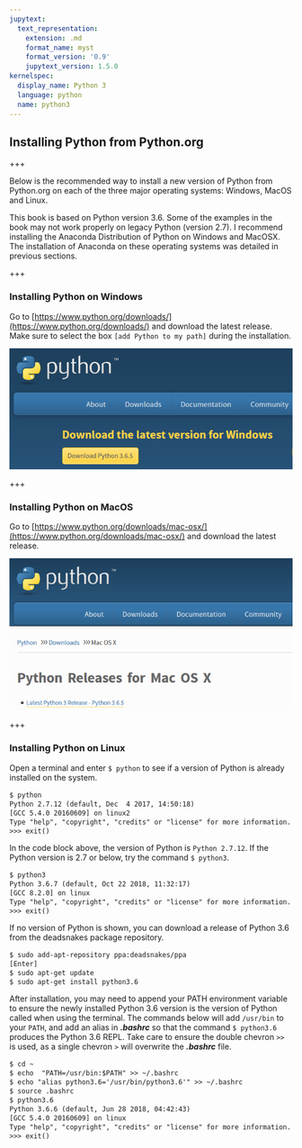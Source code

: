 ```yaml
---
jupytext:
  text_representation:
    extension: .md
    format_name: myst
    format_version: '0.9'
    jupytext_version: 1.5.0
kernelspec:
  display_name: Python 3
  language: python
  name: python3
---
```


## Installing Python from Python.org

+++

Below is the recommended way to install a new version of Python from Python.org on each of the three major operating systems: Windows, MacOS and Linux.

This book is based on Python version 3.6.  Some of the examples in the book may not work properly on legacy Python (version 2.7).  I recommend installing the Anaconda Distribution of Python on Windows and MacOSX. The installation of Anaconda on these operating systems was detailed in previous sections.

+++

### Installing Python on Windows

Go to [https://www.python.org/downloads/](https://www.python.org/downloads/) and download the latest release. Make sure to select the box ```[add Python to my path]``` during the installation. 

![Python.org downloads page showing download for Windows button](images/python_dot_org_windows_download.PNG)

+++

### Installing Python on MacOS

Go to [https://www.python.org/downloads/mac-osx/](https://www.python.org/downloads/mac-osx/) and download the latest release. 

![Python.org downloads page showing download for MacOS link button](images/python_dot_org_macos_download.PNG)

+++

### Installing Python on Linux

Open a terminal and enter ```$ python``` to see if a version of Python is already installed on the system.

```text
$ python
Python 2.7.12 (default, Dec  4 2017, 14:50:18)
[GCC 5.4.0 20160609] on linux2
Type "help", "copyright", "credits" or "license" for more information.
>>> exit()
```

In the code block above, the version of Python is ```Python 2.7.12```. If the Python version is 2.7 or below, try the command ```$ python3```.

```text
$ python3
Python 3.6.7 (default, Oct 22 2018, 11:32:17) 
[GCC 8.2.0] on linux
Type "help", "copyright", "credits" or "license" for more information.
>>> exit()
```

If no version of Python is shown, you can download a release of Python 3.6 from the deadsnakes package repository.

```text
$ sudo add-apt-repository ppa:deadsnakes/ppa
[Enter]
$ sudo apt-get update
$ sudo apt-get install python3.6
```

After installation, you may need to append your PATH environment variable to ensure the newly installed Python 3.6 version is the version of Python called when using the terminal. The commands below will add ```/usr/bin``` to your ```PATH```, and add an alias in **_.bashrc_** so that the command ```$ python3.6``` produces the Python 3.6 REPL. Take care to ensure the double chevron ```>>``` is used, as a single chevron ```>``` will overwrite the **_.bashrc_** file.

```text
$ cd ~
$ echo  "PATH=/usr/bin:$PATH" >> ~/.bashrc 
$ echo "alias python3.6='/usr/bin/python3.6'" >> ~/.bashrc
$ source .bashrc
$ python3.6
Python 3.6.6 (default, Jun 28 2018, 04:42:43)
[GCC 5.4.0 20160609] on linux
Type "help", "copyright", "credits" or "license" for more information.
>>> exit()
```

```{code-cell} ipython3

```
